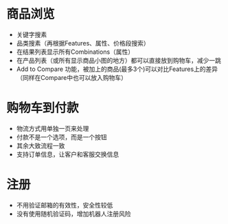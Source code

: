 # 商品浏览
* 关键字搜素
* 品类搜素（再根据Features、属性、价格段搜索）
* 在结果列表显示所有Combinations（属性）
* 在产品列表（或所有显示商品小图的地方）都可以直接放到购物车，减少一跳
* Add to Compare 功能，被加上的商品(最多3个)可以对比Features上的差异（同样在Compare中也可以放入购物车）

# 购物车到付款
* 物流方式用单独一页来处理
* 付款不是一个选项，而是一个按钮
* 其余大致流程一致
* 支持订单信息，让客户和客服交换信息

# 注册
* 不用验证邮箱的有效性，安全性较低
* 没有使用随机验证码，增加机器人注册风险



